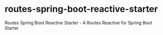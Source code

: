 # routes-spring-boot-reactive-starter
Routes Spring Boot Reactive Starter - A Routes Reactive for Spring Boot Starter
